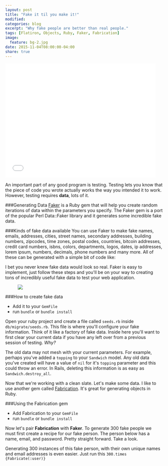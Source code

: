 ```yaml
---
layout: post
title: "Fake it til you make it!"
modified:
categories: blog
excerpt: "Why fake people are better than real people."
tags: [Flatiron, Objects, Ruby, Faker, Fabrication]
image:
  feature: bg-2.jpg
date: 2015-11-04T08:00:00-04:00
share: true
---
```

<iframe src="//giphy.com/embed/TxjAakMUtgPN6" width="480" height="366" frameBorder="0" class="giphy-embed" allowFullScreen></iframe>

An important part of any good program is testing. Testing lets you know that the piece of code you wrote actually works the way you intended it to work. However, testing requires **data**, lots of it. 

###Generating Data
[Faker](https://github.com/stympy/faker) is a Ruby gem that will help you create random iterations of data within the parameters you specify. The Faker gem is a port of the popular Perl Data::Faker library and it generates some incredible fake data. 

###Kinds of fake data available
You can use Faker to make fake names, emails, addresses, cities, street names, secondary addresses, building numbers, zipcodes, time zones, postal codes, countries, bitcoin addresses, credit card numbers, isbns, colors, departments, logos, dates, ip addresses, lorem ipsum, numbers, decimals, phone numbers and many more. All of these can be generated with a simple bit of code like:

<script src="https://gist.github.com/Gilmoursa/059db30b5a2520b079c3.js"></script>

I bet you never knew fake data would look so real. Faker is easy to implement, just follow these steps and you'll be on your way to creating tons of incredibly useful fake data to test your web application. 
<figure>
	<img src="http://investorplace.com/wp-content/uploads/2014/02/bacon.jpg">
</figure>

###How to create fake data

- Add it to your `GemFile`
- run `bundle` or `bundle install`

Open your ruby project and create a file called `seeds.rb` inside `db/migrate/seeds.rb`. This file is where you'll configure your fake information. Think of it like a factory of fake data. Inside here you'll want to first clear your current data if you have any left over from a previous session of testing. *Why?* 

The old data may not mesh with your current parameters. For example, perhaps you've added a `topping` to your `Sandwich` model. Any old data you've created will have a value of `nil` for it's `topping` parameter and this could throw an error. In Rails, deleting this information is as easy as `Sandwich.destroy_all`.

Now that we're working with a clean slate. Let's make some data. I like to use another gem called [Fabrication](http://www.fabricationgem.org/). It's great for generating objects in Ruby.

###Using the Fabrication gem
- Add Fabrication to your `GemFile`
- run `bundle` or `bundle install`

Now let's pair **Fabrication** with **Faker**. To generate 300 fake people we must first create a recipe for our fake person. The person below has a name, email, and password. Pretty straight forward. Take a look.
<script src="https://gist.github.com/Gilmoursa/22ce989e0045a8cb2c56.js"></script>

Generating 300 instances of this fake person, with their own unique names and email addresses is even easier. Just run this `300.times {Fabricate(:user)}`


